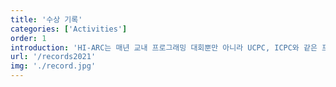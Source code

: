 ```yaml
---
title: '수상 기록'
categories: ['Activities']
order: 1
introduction: 'HI-ARC는 매년 교내 프로그래밍 대회뿐만 아니라 UCPC, ICPC와 같은 프로그래밍 대회에도 꾸준히 참가하여 좋은 성적을 내고 있습니다.'
url: '/records2021'
img: './record.jpg'
---
```

